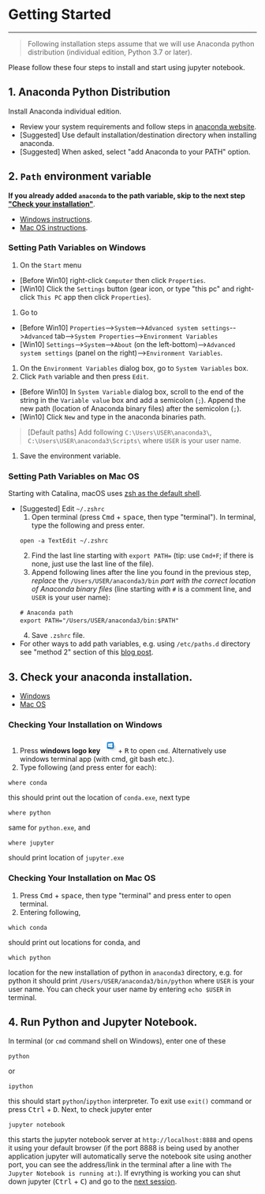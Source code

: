 # Getting Started
---
> Following installation steps assume that we will use Anaconda python distribution (individual edition, Python 3.7 or later).

Please follow these four steps to install and start using jupyter notebook.

## 1. Anaconda Python Distribution
Install Anaconda individual edition.
- Review your system requirements and follow steps in [anaconda website](https://docs.anaconda.com/anaconda/install/#).
- \[Suggested\] Use default installation/destination directory when installing anaconda.
- \[Suggested\] When asked, select "add Anaconda to your PATH" option.

## 2. `Path` environment variable
**If you already added `anaconda` to the path variable, skip to the next step ["Check your installation"](#3-check-your-anaconda-installation)**.
- [Windows instructions](#setting-path-variables-on-windows).
- [Mac OS instructions](#setting-path-variables-on-mac-os).

### Setting Path Variables on Windows
1. On the `Start` menu
  - \[Before Win10\] right-click `Computer` then click `Properties`.
  - \[Win10\] Click the `Settings` button (gear icon, or type "this pc" and right-click `This PC` app then click `Properties`).
1. Go to
  - \[Before Win10\] `Properties`-->`System`-->`Advanced system settings`-->`Advanced` tab-->`System Properties`-->`Environment Variables`
  - \[Win10\] `Settings`-->`System`-->`About` (on the left-bottom)-->`Advanced system settings` (panel on the right)-->`Environment Variables`.
1. On the `Environment Variables` dialog box, go to `System Variables` box.
1. Click `Path` variable and then press `Edit`.
  - \[Before Win10\] In `System Variable` dialog box, scroll to the end of the string in the `Variable value` box and add a semicolon (`;`). Append the new path (location of Anaconda binary files) after the semicolon (`;`).
  - \[Win10\] Click `New` and type in the anaconda binaries path.
  > \[Default paths\] Add following `C:\Users\USER\anaconda3\`, `C:\Users\USER\anaconda3\Scripts\` where `USER` is your user name.

1. Save the environment variable.

### Setting Path Variables on Mac OS
Starting with Catalina, macOS uses [zsh as the default shell](https://support.apple.com/en-us/HT208050).

- \[Suggested\] Edit `~/.zshrc`
    1. Open terminal (press <kbd>Cmd</kbd> + <kbd>space</kbd>, then type "terminal"). In terminal, type the following and press enter.
    ```
    open -a TextEdit ~/.zshrc
    ```
    2. Find the last line starting with `export PATH=` (tip: use `Cmd+F`; if there is none, just use the last line of the file).
    3. Append following lines after the line you found in the previous step, *replace* the `/Users/USER/anaconda3/bin` *part with the correct location of Anaconda binary files* (line starting with `#` is a comment line, and `USER` is your user name):
    ```
    # Anaconda path
    export PATH="/Users/USER/anaconda3/bin:$PATH"
    ```
    4. Save `.zshrc` file.
- For other ways to add path variables, e.g. using `/etc/paths.d` directory see "method 2" section of this [blog post](https://www.cyberciti.biz/faq/appleosx-bash-unix-change-set-path-environment-variable/).

## 3. Check your anaconda installation.
- [Windows](#checking-your-installation-on-windows)
- [Mac OS](#checking-your-installation-on-mac-os)
### Checking Your Installation on Windows

  1. Press **windows logo key** <kbd>![Windows Key][winlogo]</kbd>+ <kbd>R</kbd> to open `cmd`. Alternatively use windows terminal app (with cmd, git bash etc.).
  1. Type following (and press enter for each):
  ```
  where conda
  ```
  this should print out the location of `conda.exe`, next type
  ```
  where python
  ```
  same for `python.exe`, and
  ```
  where jupyter
  ```
  should print location of `jupyter.exe`

### Checking Your Installation on Mac OS
  1. Press <kbd>Cmd</kbd> + <kbd>space</kbd>, then type "terminal" and press enter to open  terminal.
  1. Entering following,
  ```
  which conda
  ```
  should print out locations for conda, and 
  ```
  which python
  ```
  location for the new installation of python in `anaconda3` directory, e.g. for python it should print `/Users/USER/anaconda3/bin/python` where `USER` is your user name. You can check your user name by entering `echo $USER` in terminal.

## 4. Run Python and Jupyter Notebook. 
In terminal (or `cmd` command shell on Windows), enter one of these
```
python
```
or
```
ipython
```
this should start `python`/`ipython` interpreter. To exit use `exit()` command or press <kbd>Ctrl</kbd> + <kbd>D</kbd>. Next, to check jupyter enter
```
jupyter notebook
```
this starts the jupyter notebook server at `http://localhost:8888` and opens it using your default browser (if the port 8888 is being used by another application jupyter will automatically serve the notebook site using another port, you can see the address/link in the terminal after a line with `The Jupyter Notebook is running at:`). If evrything is working you can shut down jupyter (<kbd>Ctrl</kbd> + <kbd>C</kbd>) and go to the [next session](./1_python.md).

[winlogo]: ./images/winlogo.png
